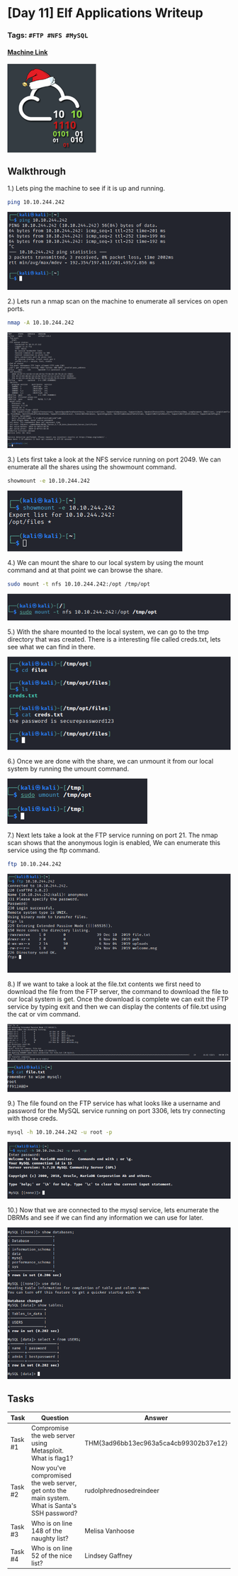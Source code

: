 # [Day 11] Elf Applications Writeup
### Tags: `#FTP #NFS #MySQL`
#### [Machine Link](https://tryhackme.com/room/25daysofchristmas)

<img src='imgs/advent2019day11.png' width='200' align='center'>

## Walkthrough

1.) Lets ping the machine to see if it is up and running.

```bash
ping 10.10.244.242
```

![](imgs/ping.png)

2.) Lets run a nmap scan on the machine to enumerate all services on open ports.

```bash
nmap -A 10.10.244.242
```

![](imgs/nmap.png)

3.) Lets first take a look at the NFS service running on port 2049. We can enumerate all the shares using the showmount command.

```bash
showmount -e 10.10.244.242
```

![](imgs/showmount.png)

4.) We can mount the share to our local system by using the mount command and at that point we can browse the share.

```bash
sudo mount -t nfs 10.10.244.242:/opt /tmp/opt
```

![](imgs/mount.png)

5.) With the share mounted to the local system, we can go to the tmp directory that was created. There is a interesting file called creds.txt, lets see what we can find in there.

![](imgs/mountfiles.png)

6.) Once we are done with the share, we can unmount it from our local system by running the umount command.

![](imgs/umount.png)

7.) Next lets take a look at the FTP service running on port 21. The nmap scan shows that the anonymous login is enabled, We can enumerate this service using the ftp command.

```bash
ftp 10.10.244.242
```

![](imgs/ftplogin.png)

8.) If we want to take a look at the file.txt contents we first need to download the file from the FTP server, the command to download the file to our local system is get. Once the download is complete we can exit the FTP service by typing exit and then we can display the contents of file.txt using the cat or vim command.

![](imgs/ftpget.png)
![](imgs/ftpfile.png)

9.) The file found on the FTP service has what looks like a username and password for the MySQL service running on port 3306, lets try connecting with those creds.

```bash
mysql -h 10.10.244.242 -u root -p
```

![](imgs/sqllogin.png)

10.) Now that we are connected to the mysql service, lets enumerate the DBRMs and see if we can find any information we can use for later.

![](imgs/sqldata.png)


## Tasks
| Task | Question | Answer |
| --- | --- | --- |
| Task #1 | Compromise the web server using Metasploit. What is flag1? | THM{3ad96bb13ec963a5ca4cb99302b37e12} |
| Task #2 | Now you've compromised the web server, get onto the main system. What is Santa's SSH password? | rudolphrednosedreindeer |
| Task #3 | Who is on line 148 of the naughty list? | Melisa Vanhoose |
| Task #4 | Who is on line 52 of the nice list? | Lindsey Gaffney |








